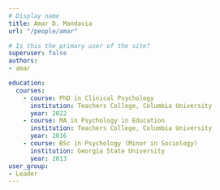 ```yaml
---
# Display name
title: Amar D. Mandavia 
url: "/people/amar"

# Is this the primary user of the site?
superuser: false
authors: 
- amar

education:
  courses:
    - course: PhD in Clinical Psychology
      institution: Teachers College, Columbia University
      year: 2022
    - course: MA in Psychology in Education 
      institution: Teachers College, Columbia University
      year: 2016
    - course: BSc in Psychology (Minor in Sociology)
      institution: Georgia State University
      year: 2013
user_group: 
- Leader
---
```

